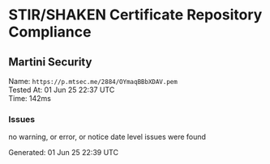 # STIR/SHAKEN Certificate Repository Compliance

## Martini Security

Name: `https://p.mtsec.me/2884/OYmaqBBbXDAV.pem`\
Tested At: 01 Jun 25 22:37 UTC\
Time: 142ms

### Issues

no warning, or error, or notice date level issues were found

Generated: 01 Jun 25 22:39 UTC
